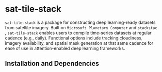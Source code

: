 # sat-tile-stack
`sat-tile-stack` is a package for constructing deep learning-ready datasets from satellite imagery.  Built on `Microsoft Planetary Computer` and `stackstac `, `sat-tile-stack` enables users to compile time-series datasets at regular cadence (e.g., daily).  Functional options include tracking cloudiness, imagery availability, and spatial mask generation at that same cadence for ease of use in attention-enabled deep learning frameworks.

## Installation and Dependencies
